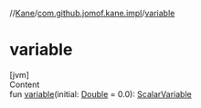 //[Kane](../index.md)/[com.github.jomof.kane.impl](index.md)/[variable](variable.md)



# variable  
[jvm]  
Content  
fun [variable](variable.md)(initial: [Double](https://kotlinlang.org/api/latest/jvm/stdlib/kotlin/-double/index.html) = 0.0): [ScalarVariable](-scalar-variable/index.md)  




